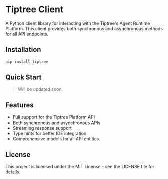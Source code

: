 # Tiptree Client

A Python client library for interacting with the Tiptree's Agent Runtime Platform. This client provides both synchronous and asynchronous methods for all API endpoints.

## Installation

```bash
pip install tiptree
```

## Quick Start

> Will be updated soon.

## Features

- Full support for the Tiptree Platform API
- Both synchronous and asynchronous APIs
- Streaming response support
- Type hints for better IDE integration
- Comprehensive models for all API entities

## License

This project is licensed under the MIT License - see the LICENSE file for details.
